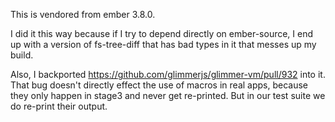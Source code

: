 This is vendored from ember 3.8.0.

I did it this way because if I try to depend directly on ember-source, I end up with a version of fs-tree-diff that has bad types in it that messes up my build.

Also, I backported https://github.com/glimmerjs/glimmer-vm/pull/932 into it. That bug doesn't directly effect the use of macros in real apps, because they only happen in stage3 and never get re-printed. But in our test suite we do re-print their output.